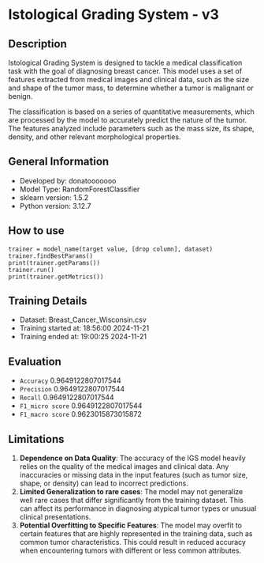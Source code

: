 # Istological Grading System - v3
## Description
Istological Grading System is designed to tackle a medical classification task with the goal of diagnosing breast cancer. This model uses a set of features extracted from medical images and clinical data, such as the size and shape of the tumor mass, to determine whether a tumor is malignant or benign.

The classification is based on a series of quantitative measurements, which are processed by the model to accurately predict the nature of the tumor. The features analyzed include parameters such as the mass size, its shape, density, and other relevant morphological properties.
## General Information 
- Developed by: donatooooooo
- Model Type: RandomForestClassifier
- sklearn version: 1.5.2
- Python version: 3.12.7
## How to use
```
trainer = model_name(target value, [drop column], dataset)
trainer.findBestParams()
print(trainer.getParams())
trainer.run()
print(trainer.getMetrics())
```
## Training Details
- Dataset: Breast_Cancer_Wisconsin.csv
- Training started at: 18:56:00 2024-11-21
- Training ended at: 19:00:25 2024-11-21
## Evaluation
- `Accuracy` 0.9649122807017544
- `Precision` 0.9649122807017544
- `Recall` 0.9649122807017544
- `F1_micro score` 0.9649122807017544
- `F1_macro score` 0.9623015873015872
## Limitations
1. **Dependence on Data Quality**: The accuracy of the IGS model heavily relies on the quality of the medical images and clinical data. Any inaccuracies or missing data in the input features (such as tumor size, shape, or density) can lead to incorrect predictions.
2. **Limited Generalization to rare cases**: The model may not generalize well rare cases that differ significantly from the training dataset. This can affect its performance in diagnosing atypical tumor types or unusual clinical presentations.
3. **Potential Overfitting to Specific Features**: The model may overfit to certain features that are highly represented in the training data, such as common tumor characteristics. This could result in reduced accuracy when encountering tumors with different or less common attributes.

